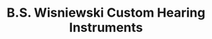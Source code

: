 ---
title: "B.S. Wisniewski Custom Hearing Instruments"
url: /greenfield/b-s-wisniewski-custom-hearing-instruments/
shop: Hörgeräte
---